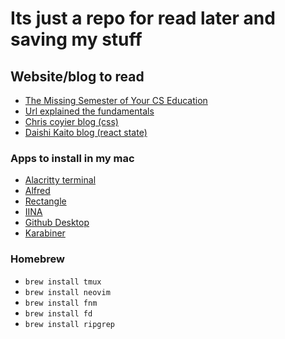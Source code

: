 # Its just a repo for read later and saving my stuff

## Website/blog to read
- [The Missing Semester of Your CS Education](https://missing.csail.mit.edu/)
- [Url explained the fundamentals](https://ittavern.com/url-explained-the-fundamentals/)
- [Chris coyier blog (css)](https://chriscoyier.net/)
- [Daishi Kaito blog (react state)](https://blog.axlight.com/posts/)

### Apps to install in my mac
- [Alacritty terminal](https://alacritty.org/)
- [Alfred](https://www.alfredapp.com/)
- [Rectangle](https://rectangleapp.com/)
- [IINA](https://iina.io/)
- [Github Desktop](https://desktop.github.com/)
- [Karabiner](https://karabiner-elements.pqrs.org/)

### Homebrew
- ```brew install tmux```
- ```brew install neovim```
- ```brew install fnm```
- ```brew install fd```
- ```brew install ripgrep```
